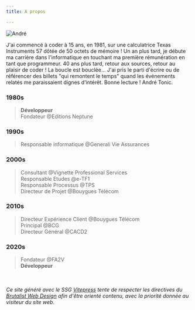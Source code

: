 ```yaml
---
title: A propos

---    
```


![André](/assets/img/ato_nb.webp "André")

J'ai commencé à coder à 15 ans, en 1981, sur une calculatrice Texas Instruments 57 dôtée de 50 octets de mémoire ! Un an plus tard, je débute ma carrière dans l'informatique en touchant ma première rémunération en tant que programmeur. 40 ans plus tard, retour aux sources, retour au plaisir de coder ! La boucle est bouclée... J'ai pris le parti d'écrire ou de référencer des billets "qui remontent le temps" quand les événements relatés me paraissaient dignes d'intérêt. Bonne lecture ! André Tonic.


### 1980s  
> __Développeur__    
> Fondateur @Editions Neptune  
  
### 1990s  
> Responsable informatique @Generali Vie Assurances       
  
### 2000s
> Consultant @Vignette Professional Services<br>
> Responsable Etudes @e-TF1  
> Responsable Processus @TPS  
> Directeur de Projet @Bouygues Télécom    

### 2010s  
> Directeur Expérience Client @Bouygues Télécom  
> Principal @BCG  
> Directeur Général @CACD2  

### 2020s
> Fondateur @FA2V<br>
> __Développeur__     

<br><br>
<i>Ce site généré avec le SSG <a target="_blank" href="https://vitepress.dev/">Vitepress</a> tente de respecter les directives du <a target="_blank" href="https://brutalist-web.design">Brutalist Web Design</a> afin d'être orienté contenu, avec la priorité donnée au visiteur du site web.</i>